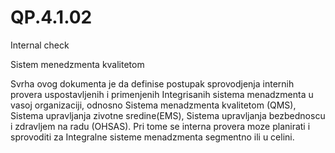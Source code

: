 # QP.4.1.02
Internal check

Sistem menedzmenta kvalitetom

Svrha ovog dokumenta je da definise postupak sprovodjenja internih provera uspostavljenih i primenjenih Integrisanih sistema menadzmenta u vasoj organizaciji, odnosno Sistema menadzmenta kvalitetom (QMS),
Sistema upravljanja zivotne sredine(EMS), Sistema upravljanja bezbednoscu i zdravljem na radu (OHSAS). Pri tome se interna provera moze planirati i sprovoditi za Integralne sisteme menadzmenta segmentno ili u celini.
